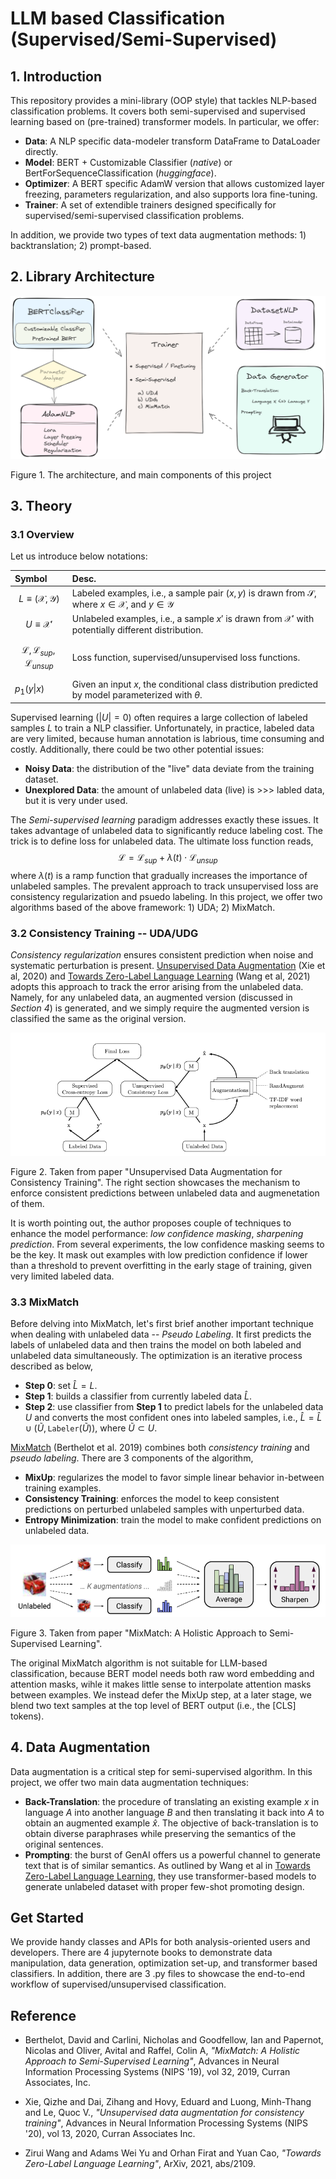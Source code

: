 
# LLM based Classification (Supervised/Semi-Supervised)

## 1. Introduction

This repository provides a mini-library (OOP style) that tackles NLP-based classification problems. It covers both semi-supervised and supervised learning based on (pre-trained) transformer models. In particular, we offer:

* **Data**: A NLP specific data-modeler transform DataFrame to DataLoader directly.
* **Model**: BERT + Customizable Classifier (*native*) or BertForSequenceClassification (*huggingface*).
* **Optimizer**: A BERT specific AdamW version that allows customized layer freezing, parameters regularization, and also supports lora fine-tuning.
* **Trainer**: A set of extendible trainers designed specifically for supervised/semi-supervised classification problems.

In addition, we provide two types of text data augmentation methods: 1) backtranslation; 2) prompt-based.

## 2. Library Architecture

<p align="center">
<img src="images\workflow.png" width="700">

Figure 1. The architecture, and main components of this project
</p>

## 3. Theory

### 3.1 Overview
Let us introduce below notations:

| Symbol     | Desc. |
| :--------   | :------- |
| $$L \equiv (\mathcal{X}, \mathcal{Y})$$   | Labeled examples, i.e., a sample pair $(x, y)$ is drawn from $\mathcal{S}$, where $x\in\mathcal{X}$, and $y\in\mathcal{Y}$|
| $$U \equiv \mathcal{X'}$$ | Unlabeled examples, i.e., a sample $x'$ is drawn from $\mathcal{X}'$ with potentially different distribution.    |
| $$\mathcal{L}, \mathcal{L}_{\textit{sup}}, \mathcal{L}_{\textit{unsup}}$$ | Loss function, supervised/unsupervised loss functions.|
| $p_1(y\|x)$ | Given an input $x$, the conditional class distribution predicted by model parameterized with $\theta$. |

Supervised learning $\big(|U| = 0\big)$ often requires a large collection of labeled samples $L$ to train a NLP classifier. Unfortunately, in practice, labeled data are very limited, because human annotation is labrious, time consuming and costly. Additionally, there could be two other potential issues:
* **Noisy Data**: the distribution of the "live" data deviate from the training dataset.
* **Unexplored Data**: the amount of unlabeled data (live) is >>> labled data, but it is very under used.

The *Semi-supervised learning* paradigm addresses exactly these issues. It takes advantage of unlabeled data to significantly reduce labeling cost. The trick is to define loss for unlabeled data. The ultimate loss function reads,
$$ \mathcal{L} = \mathcal{L}_{\textit{sup}} + \lambda(t)\cdot\mathcal{L}_{\textit{unsup}}$$
where $\lambda(t)$ is a ramp function that gradually increases the importance of unlabeled samples. The prevalent approach to track unsupervised loss are consistency regularization and psuedo labeling. In this project, we offer two algorithms based of the above framework: 1) UDA; 2) MixMatch.

### 3.2 Consistency Training -- UDA/UDG

*Consistency regularization* ensures consistent prediction when noise and systematic perturbation is present. [Unsupervised Data Augmentation][1]</cite> (Xie et al, 2020) and [Towards Zero-Label Language Learning][2]</cite> (Wang et al, 2021) adopts this approach to track the error arising from the unlabeled data. Namely, for any unlabeled data, an augmented version (discussed in *Section 4*) is generated, and we simply require the augmented version is classified the same as the original version.

<p align="left">
  <img src="images\uda.png"/>
  
  Figure 2. Taken from paper "Unsupervised Data Augmentation for Consistency Training". The right section showcases the mechanism to enforce consistent predictions between unlabeled data and augmenetation of them.
</p>

It is worth pointing out, the author proposes couple of techniques to enhance the model performance: *low confidence masking*, *sharpening prediction*. From several experiments, the low confidence masking seems to be the key. It mask out examples with low prediction confidence if lower than a threshold to prevent overfitting in the early stage of training, given very limited labeled data.

### 3.3 MixMatch ###

Before delving into MixMatch, let's first brief another important technique when dealing with unlabeled data -- *Pseudo Labeling*. It first predicts the labels of unlabeled data and then trains the model on both labeled and unlabeled data simultaneously. The optimization is an iterative process described as below,
- **Step 0**: set $\hat{L} = L$.
- **Step 1**: builds a classifier from currently labeled data $\hat{L}$.
- **Step 2**: use classifier from **Step 1** to predict labels for the unlabeled data $U$ and converts the most confident ones into labeled samples, i.e., $\hat{L} = \hat{L} \cup (\tilde{U},\,\texttt{Labeler}(\tilde{U}))$, where $\tilde{U}\subset U$.

[MixMatch][3]</cite> (Berthelot et al. 2019) combines both *consistency training* and *pseudo labeling*. There are $3$ components of the algorithm,
- **MixUp**: regularizes the model to favor simple linear behavior in-between training examples.
- **Consistency Training**: enforces the model to keep consistent predictions on perturbed unlabeled samples with unperturbed data.
- **Entropy Minimization**: train the model to make confident predictions on unlabeled data.

<p align="left">
  <img src="images\mixmatch.png"/>

  Figure 3. Taken from paper "MixMatch: A Holistic Approach to Semi-Supervised Learning".
</p>

The original MixMatch algorithm is not suitable for LLM-based classification, because BERT model needs both raw word embedding and attention masks, wihle it makes little sense to interpolate attention masks between examples. We instead defer the MixUp step, at a later stage, we blend two text samples at the top level of BERT output (i.e., the [CLS] tokens).

## 4. Data Augmentation

Data augmentation is a critical step for semi-supervised algorithm. In this project, we offer two main data augmentation techniques:

- **Back-Translation**: the procedure of translating an existing example $x$ in language $A$ into another language $B$ and then translating it back into $A$ to obtain an augmented example $\hat{x}$. The objective of back-translation is to obtain diverse paraphrases while preserving the semantics of the original sentences.
- **Prompting**: the burst of GenAI offers us a powerful channel to generate text that is of similar semantics. As outlined by Wang et al in  [Towards Zero-Label Language Learning][2]</cite>, they use transformer-based models to generate unlabeled dataset with proper few-shot promoting design.

## Get Started

We provide handy classes and APIs for both analysis-oriented users and developers. There are $4$ jupyternote books to demonstrate data manipulation, data generation, optimization set-up, and transformer based classifiers. In addition, there are $3$ .py files to showcase the end-to-end workflow of supervised/unsupervised classification.


## Reference

- Berthelot, David and Carlini, Nicholas and Goodfellow, Ian and Papernot, Nicolas and Oliver, Avital and Raffel, Colin A, *"MixMatch: A Holistic Approach to Semi-Supervised Learning"*, Advances in Neural Information Processing Systems (NIPS '19), vol 32, 2019, Curran Associates, Inc.

- Xie, Qizhe and Dai, Zihang and Hovy, Eduard and Luong, Minh-Thang and Le, Quoc V., *"Unsupervised data augmentation for consistency training"*, Advances in Neural Information Processing Systems (NIPS '20), vol 13, 2020, Curran Associates Inc.

- Zirui Wang and Adams Wei Yu and Orhan Firat and Yuan Cao, *"Towards Zero-Label Language Learning"*, ArXiv, 2021, abs/2109.


[1]: https://arxiv.org/pdf/1904.12848
[2]: https://arxiv.org/abs/2109.09193
[3]: https://proceedings.neurips.cc/paper_files/paper/2019/file/1cd138d0499a68f4bb72bee04bbec2d7-Paper.pdf







